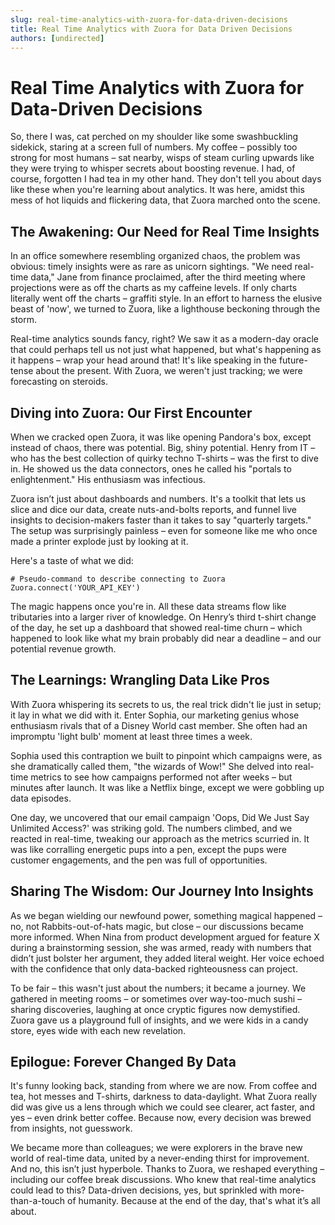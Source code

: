 ```yaml
---
slug: real-time-analytics-with-zuora-for-data-driven-decisions
title: Real Time Analytics with Zuora for Data Driven Decisions
authors: [undirected]
---
```



# Real Time Analytics with Zuora for Data-Driven Decisions

So, there I was, cat perched on my shoulder like some swashbuckling sidekick, staring at a screen full of numbers. My coffee – possibly too strong for most humans – sat nearby, wisps of steam curling upwards like they were trying to whisper secrets about boosting revenue. I had, of course, forgotten I had tea in my other hand. They don't tell you about days like these when you're learning about analytics. It was here, amidst this mess of hot liquids and flickering data, that Zuora marched onto the scene.

## The Awakening: Our Need for Real Time Insights

In an office somewhere resembling organized chaos, the problem was obvious: timely insights were as rare as unicorn sightings. "We need real-time data," Jane from finance proclaimed, after the third meeting where projections were as off the charts as my caffeine levels. If only charts literally went off the charts – graffiti style. In an effort to harness the elusive beast of 'now', we turned to Zuora, like a lighthouse beckoning through the storm.

Real-time analytics sounds fancy, right? We saw it as a modern-day oracle that could perhaps tell us not just what happened, but what's happening as it happens – wrap your head around that! It's like speaking in the future-tense about the present. With Zuora, we weren't just tracking; we were forecasting on steroids.

## Diving into Zuora: Our First Encounter

When we cracked open Zuora, it was like opening Pandora's box, except instead of chaos, there was potential. Big, shiny potential. Henry from IT – who has the best collection of quirky techno T-shirts – was the first to dive in. He showed us the data connectors, ones he called his "portals to enlightenment." His enthusiasm was infectious.

Zuora isn’t just about dashboards and numbers. It's a toolkit that lets us slice and dice our data, create nuts-and-bolts reports, and funnel live insights to decision-makers faster than it takes to say "quarterly targets." The setup was surprisingly painless – even for someone like me who once made a printer explode just by looking at it. 

Here's a taste of what we did:

```shell
# Pseudo-command to describe connecting to Zuora
Zuora.connect('YOUR_API_KEY') 
```

The magic happens once you're in. All these data streams flow like tributaries into a larger river of knowledge. On Henry’s third t-shirt change of the day, he set up a dashboard that showed real-time churn – which happened to look like what my brain probably did near a deadline – and our potential revenue growth.

## The Learnings: Wrangling Data Like Pros

With Zuora whispering its secrets to us, the real trick didn't lie just in setup; it lay in what we did with it. Enter Sophia, our marketing genius whose enthusiasm rivals that of a Disney World cast member. She often had an impromptu 'light bulb' moment at least three times a week.

Sophia used this contraption we built to pinpoint which campaigns were, as she dramatically called them, "the wizards of Wow!" She delved into real-time metrics to see how campaigns performed not after weeks – but minutes after launch. It was like a Netflix binge, except we were gobbling up data episodes.

One day, we uncovered that our email campaign 'Oops, Did We Just Say Unlimited Access?' was striking gold. The numbers climbed, and we reacted in real-time, tweaking our approach as the metrics scurried in. It was like corralling energetic pups into a pen, except the pups were customer engagements, and the pen was full of opportunities.

## Sharing The Wisdom: Our Journey Into Insights

As we began wielding our newfound power, something magical happened – no, not Rabbits-out-of-hats magic, but close – our discussions became more informed. When Nina from product development argued for feature X during a brainstorming session, she was armed, ready with numbers that didn’t just bolster her argument, they added literal weight. Her voice echoed with the confidence that only data-backed righteousness can project.

To be fair – this wasn't just about the numbers; it became a journey. We gathered in meeting rooms – or sometimes over way-too-much sushi – sharing discoveries, laughing at once cryptic figures now demystified. Zuora gave us a playground full of insights, and we were kids in a candy store, eyes wide with each new revelation.

## Epilogue: Forever Changed By Data

It's funny looking back, standing from where we are now. From coffee and tea, hot messes and T-shirts, darkness to data-daylight. What Zuora really did was give us a lens through which we could see clearer, act faster, and yes – even drink better coffee. Because now, every decision was brewed from insights, not guesswork.

We became more than colleagues; we were explorers in the brave new world of real-time data, united by a never-ending thirst for improvement. And no, this isn’t just hyperbole. Thanks to Zuora, we reshaped everything – including our coffee break discussions. Who knew that real-time analytics could lead to this? Data-driven decisions, yes, but sprinkled with more-than-a-touch of humanity. Because at the end of the day, that's what it’s all about.